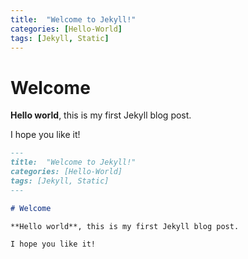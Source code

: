 ```yaml
---
title:  "Welcome to Jekyll!"
categories: [Hello-World]
tags: [Jekyll, Static]
---
```


# Welcome

**Hello world**, this is my first Jekyll blog post.

I hope you like it!



```markdown
---
title:  "Welcome to Jekyll!"
categories: [Hello-World]
tags: [Jekyll, Static]
---

# Welcome

**Hello world**, this is my first Jekyll blog post.

I hope you like it!
```
